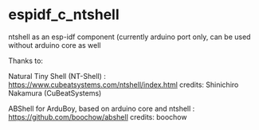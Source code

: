 # espidf_c_ntshell
ntshell as an esp-idf component (currently arduino port only, can be used without arduino core as well

Thanks to:

Natural Tiny Shell (NT-Shell) : https://www.cubeatsystems.com/ntshell/index.html
credits: Shinichiro Nakamura (CuBeatSystems)

ABShell for ArduBoy, based on arduino core and ntshell : https://github.com/boochow/abshell
credits: boochow

